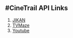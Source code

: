 #CineTrail
__API Links__  
---

1. [JIKAN](https://jikan.docs.apiary.io/)  
2. [TVMaze](https://www.tvmaze.com/api)  
3. [Youtube](https://developers.google.com/youtube/v3/docs)